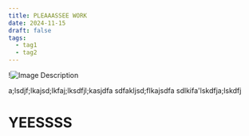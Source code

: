 ```yaml
---
title: PLEAAASSEE WORK
date: 2024-11-15
draft: false
tags:
  - tag1
  - tag2
---
```

!![Image Description](/images/Pasted%20image%2020241115183417.png)


a;lsdjf;lkajsd;lkfaj;lksdfjl;kasjdfa
sdfakljsd;flkajsdfa
sdlkifa'lskdfja;lskdfj


# YEESSSS